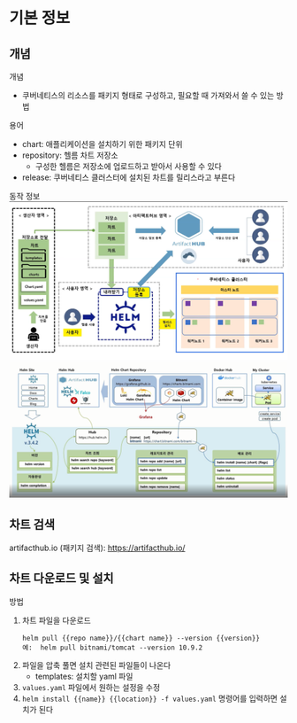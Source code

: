 # 기본 정보
## 개념
개념
- 쿠버네티스의 리소스를 패키지 형태로 구성하고, 필요할 때 가져와서 쓸 수 있는 방법

용어
- chart: 애플리케이션을 설치하기 위한 패키지 단위
- repository: 헬름 차트 저장소
   - 구성한 헬름은 저장소에 업로드하고 받아서 사용할 수 있다
- release: 쿠버네티스 클러스터에 설치된 차트를 릴리스라고 부른다

동작 정보
![helm](/kubernetes/images/helm_%EB%8F%99%EC%9E%91.png)
![helm2](/kubernetes/images/helm-%ED%99%98%EA%B2%BD.png)

## 차트 검색
artifacthub.io (패키지 검색): https://artifacthub.io/

## 차트 다운로드 및 설치
방법
1. 차트 파일을 다운로드
   ```
   helm pull {{repo name}}/{{chart name}} --version {{version}}
   예:  helm pull bitnami/tomcat --version 10.9.2
   ```
2. 파일을 압축 풀면 설치 관련된 파일들이 나온다
   - templates: 설치할 yaml 파일
3. `values.yaml` 파일에서 원하는 설정을 수정
4. `helm install {{name}} {{location}} -f values.yaml` 명령어를 입력하면 설치가 된다

